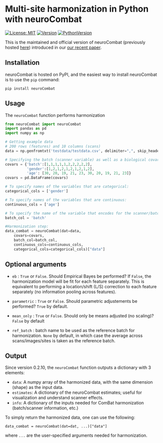 # Multi-site harmonization in Python with neuroCombat

[![License: MIT](https://img.shields.io/github/license/Jfortin1/neuroCombat)](https://opensource.org/licenses/MIT) 
[![Version](https://img.shields.io/pypi/v/neuroCombat)](https://pypi.org/project/neuroCombat/)
[![PythonVersion](https://img.shields.io/pypi/pyversions/neuroCombat)]()


This is the maintained and official version of neuroCombat (previously hosted [here](https://github.com/ncullen93/neuroCombat)) introduced in our [our recent paper](https://www.sciencedirect.com/science/article/pii/S105381191730931X).


## Installation

neuroCombat is hosted on PyPI, and the easiest way to install neuroCombat is to use the ```pip``` command:

```
pip install neuroCombat
```

## Usage

The ```neuroCombat``` function performs harmonization 

```python
from neuroCombat import neuroCombat
import pandas as pd
import numpy as np

# Getting example data
# 200 rows (features) and 10 columns (scans)
data = np.genfromtxt('testdata/testdata.csv', delimiter=",", skip_header=1)

# Specifying the batch (scanner variable) as well as a biological covariate to preserve:
covars = {'batch':[1,1,1,1,1,2,2,2,2,2],
          'gender':[1,2,1,2,1,2,1,2,1,2],
          'age': [30, 20, 19, 21, 23, 30, 20, 19, 21, 23]} 
covars = pd.DataFrame(covars)  

# To specify names of the variables that are categorical:
categorical_cols = ['gender']

# To specify names of the variables that are continuous:
continuous_cols = ['age']

# To specify the name of the variable that encodes for the scanner/batch covariate:
batch_col = 'batch'

#Harmonization step:
data_combat = neuroCombat(dat=data,
    covars=covars,
    batch_col=batch_col,
    continuous_cols=continuous_cols,
    categorical_cols=categorical_cols)["data"]
```

## Optional arguments

- `eb` : `True` or `False`. Should Empirical Bayes be performed? If `False`, the harmonization model will be fit for each feature separately. This is equivalent to performing a location/shift (L/S) correction to each feature separately (no information pooling across features). 

- `parametric` : `True` or `False`. Should parametric adjustements be performed? `True` by default. 

- `mean_only` : `True` or `False`. Should only be means adjusted (no scaling)? `False` by default

- `ref_batch` : batch name to be used as the reference batch for harmonization. `None` by default, in which case the average across scans/images/sites is taken as the reference batch.

## Output

Since version 0.2.10, the `neuroCombat` function outputs a dictionary with 3 elements:
- `data`: A numpy array of the harmonized data, with the same dimension (shape) as the input data.
- `estimates`: A dictionary of the neuroCombat estimates; useful for visualization and understand scanner effects.
- `info`: A dictionary of the inputs needed for ComBat harmonization (batch/scanner information, etc.)

To simply return the harmonized data, one can use the following:

```
data_combat = neuroCombat(dat=dat, ...)["data"]
```

where `...` are the user-specified arguments needed for harmonization. 
    

